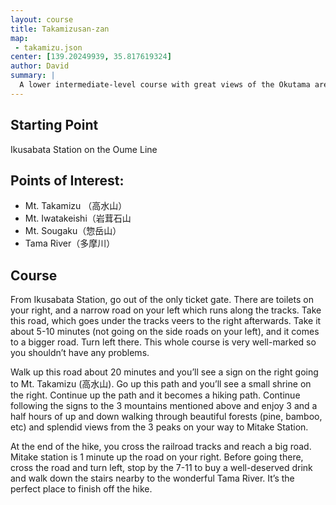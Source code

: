 ```yaml
---
layout: course
title: Takamizusan-zan
map: 
 - takamizu.json
center: [139.20249939, 35.817619324]
author: David
summary: |
  A lower intermediate-level course with great views of the Okutama area. Recommended for late summer or early fall. 
---
```


## Starting Point 
Ikusabata Station on the Oume Line

## Points of Interest:
 - Mt. Takamizu （高水山）
 - Mt. Iwatakeishi（岩茸石山
 - Mt. Sougaku（惣岳山）
 - Tama River（多摩川）

## Course

From Ikusabata Station, go out of the only ticket gate.  There are toilets on your right, and a narrow road on your left which runs along the tracks.  Take this road, which goes under the tracks veers to the right afterwards.  Take it about 5-10 minutes (not going on the side roads on your left), and it comes to a bigger road.  Turn left there. This whole course is very well-marked so you shouldn’t have any problems.

Walk up this road about 20 minutes and you’ll see a sign on the right going to Mt. Takamizu (高水山).  Go up this path and you’ll see a small shrine on the right.  Continue up the path and it becomes a hiking path.  Continue following the signs to the 3 mountains mentioned above and enjoy  3 and a half hours of up and down walking through beautiful forests (pine, bamboo, etc) and splendid views from the 3 peaks on your way to Mitake Station.  

At the end of the hike, you cross the railroad tracks and reach a big road.  Mitake station is 1 minute up the road on your right.  Before going there, cross the road and turn left, stop by the 7-11 to buy a well-deserved drink and walk down the stairs nearby to the wonderful Tama River.  It’s the perfect place to finish off the hike.
